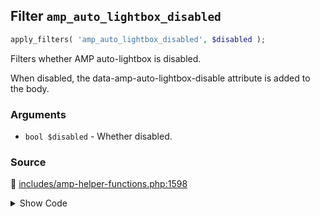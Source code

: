 ## Filter `amp_auto_lightbox_disabled`

```php
apply_filters( 'amp_auto_lightbox_disabled', $disabled );
```

Filters whether AMP auto-lightbox is disabled.

When disabled, the data-amp-auto-lightbox-disable attribute is added to the body.

### Arguments

* `bool $disabled` - Whether disabled.

### Source

:link: [includes/amp-helper-functions.php:1598](/includes/amp-helper-functions.php#L1598)

<details>
<summary>Show Code</summary>

```php
$is_auto_lightbox_disabled = apply_filters( 'amp_auto_lightbox_disabled', true );
```

</details>
